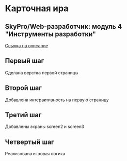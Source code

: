 # Карточная ира

## SkyPro/Web-разработчик: модуль 4 "Инструменты разработки"

[Ссылка на описание](https://skyengpublic.notion.site/fb85ecc7800244569ff1019e424c2fdf)

## Первый шаг
Сделана верстка первой страницы

## Второй шаг
Добавлена интерактивность на первую страницу

## Третий шаг
Добавлены экраны screen2 и screen3

## Четвертый шаг
Реализована игровая логика
